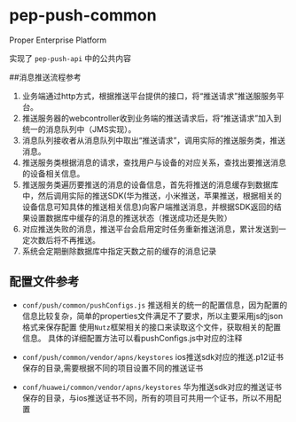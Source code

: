 pep-push-common
===============

Proper Enterprise Platform

实现了 `pep-push-api` 中的公共内容

##消息推送流程参考
1. 业务端通过http方式，根据推送平台提供的接口，将“推送请求”推送服服务平台。
2. 推送服务器的webcontroller收到业务端的推送请求后，将“推送请求”加入到统一的消息队列中（JMS实现）。
3. 消息队列接收者从消息队列中取出“推送请求”，调用实际的推送服务类，推送消息。
4. 推送服务类根据消息的请求，查找用户与设备的对应关系，查找出要推送消息的设备相关信息。
5. 推送服务类遍历要推送的消息的设备信息，首先将推送的消息缓存到数据库中，然后调用实际的推送SDK(华为推送，小米推送，苹果推送，根据相关的设备信息可知具体的推送相关信息)向客户端推送消息，并根据SDK返回的结果设置数据库中缓存的消息的推送状态（推送成功还是失败）
6. 对应推送失败的消息，推送平台会启用定时任务重新推送消息，累计发送到一定次数后将不再推送。
7. 系统会定期删除数据库中指定天数之前的缓存的消息记录

## 配置文件参考

-  `conf/push/common/pushConfigs.js` 
推送相关的统一的配置信息，因为配置的信息比较复杂，简单的properties文件满足不了要求，所以主要采用js的json格式来保存配置
使用`Nutz`框架相关的接口来读取这个文件，获取相关的配置信息。
具体的详细配置方法可以看pushConfigs.js中对应的注释

- `conf/push/common/vendor/apns/keystores`
ios推送sdk对应的推送.p12证书保存的目录,需要根据不同的项目设置不同的推送证书

- `conf/huawei/common/vendor/apns/keystores`
华为推送sdk对应的推送证书保存的目录，与ios推送证书不同，所有的项目可共用一个证书，所以不用配置

  